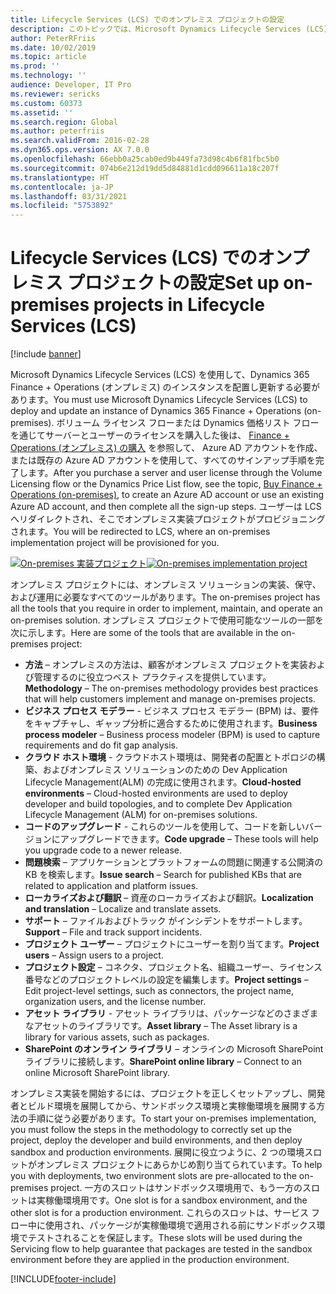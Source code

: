 ```yaml
---
title: Lifecycle Services (LCS) でのオンプレミス プロジェクトの設定
description: このトピックでは、Microsoft Dynamics Lifecycle Services (LCS) でオンプレミス プロジェクトを設定するプロセスについて説明します。
author: PeterRFriis
ms.date: 10/02/2019
ms.topic: article
ms.prod: ''
ms.technology: ''
audience: Developer, IT Pro
ms.reviewer: sericks
ms.custom: 60373
ms.assetid: ''
ms.search.region: Global
ms.author: peterfriis
ms.search.validFrom: 2016-02-28
ms.dyn365.ops.version: AX 7.0.0
ms.openlocfilehash: 66ebb0a25cab0ed9b449fa73d98c4b6f81fbc5b0
ms.sourcegitcommit: 074b6e212d19dd5d84881d1cdd096611a18c207f
ms.translationtype: HT
ms.contentlocale: ja-JP
ms.lasthandoff: 03/31/2021
ms.locfileid: "5753892"
---
```

# <a name="set-up-on-premises-projects-in-lifecycle-services-lcs"></a><span data-ttu-id="001c7-103">Lifecycle Services (LCS) でのオンプレミス プロジェクトの設定</span><span class="sxs-lookup"><span data-stu-id="001c7-103">Set up on-premises projects in Lifecycle Services (LCS)</span></span>

[!include [banner](../includes/banner.md)]

<span data-ttu-id="001c7-104">Microsoft Dynamics Lifecycle Services (LCS) を使用して、Dynamics 365 Finance + Operations (オンプレミス) のインスタンスを配置し更新する必要があります。</span><span class="sxs-lookup"><span data-stu-id="001c7-104">You must use Microsoft Dynamics Lifecycle Services (LCS) to deploy and update an instance of Dynamics 365 Finance + Operations (on-premises).</span></span> <span data-ttu-id="001c7-105">ボリューム ライセンス フローまたは Dynamics 価格リスト フローを通じてサーバーとユーザーのライセンスを購入した後は、 [Finance + Operations (オンプレミス) の購入](../../fin-ops/get-started/purchase-on-premises.md) を参照して、 Azure AD アカウントを作成、または既存の Azure AD アカウントを使用して、すべてのサインアップ手順を完了します。</span><span class="sxs-lookup"><span data-stu-id="001c7-105">After you purchase a server and user license through the Volume Licensing flow or the Dynamics Price List flow, see the topic, [Buy Finance + Operations (on-premises)](../../fin-ops/get-started/purchase-on-premises.md), to create an Azure AD account or use an existing Azure AD account, and then complete all the sign-up steps.</span></span> <span data-ttu-id="001c7-106">ユーザーは LCS へリダイレクトされ、そこでオンプレミス実装プロジェクトがプロビジョニングされます。</span><span class="sxs-lookup"><span data-stu-id="001c7-106">You will be redirected to LCS, where an on-premises implementation project will be provisioned for you.</span></span>

 <span data-ttu-id="001c7-107">[![On-premises 実装プロジェクト](./media/lbd-proejcts-01.png)](./media/lbd-proejcts-01.png)</span><span class="sxs-lookup"><span data-stu-id="001c7-107">[![On-premises implementation project](./media/lbd-proejcts-01.png)](./media/lbd-proejcts-01.png)</span></span>

<span data-ttu-id="001c7-108">オンプレミス プロジェクトには、オンプレミス ソリューションの実装、保守、および運用に必要なすべてのツールがあります。</span><span class="sxs-lookup"><span data-stu-id="001c7-108">The on-premises project has all the tools that you require in order to implement, maintain, and operate an on-premises solution.</span></span> <span data-ttu-id="001c7-109">オンプレミス プロジェクトで使用可能なツールの一部を次に示します。</span><span class="sxs-lookup"><span data-stu-id="001c7-109">Here are some of the tools that are available in the on-premises project:</span></span>

- <span data-ttu-id="001c7-110">**方法** – オンプレミスの方法は、顧客がオンプレミス プロジェクトを実装および管理するのに役立つベスト プラクティスを提供しています。</span><span class="sxs-lookup"><span data-stu-id="001c7-110">**Methodology** – The on-premises methodology provides best practices that will help customers implement and manage on-premises projects.</span></span>
- <span data-ttu-id="001c7-111">**ビジネス プロセス モデラー** - ビジネス プロセス モデラー (BPM) は、要件をキャプチャし、ギャップ分析に適合するために使用されます。</span><span class="sxs-lookup"><span data-stu-id="001c7-111">**Business process modeler** – Business process modeler (BPM) is used to capture requirements and do fit gap analysis.</span></span>
- <span data-ttu-id="001c7-112">**クラウド ホスト環境** - クラウドホスト環境は、開発者の配置とトポロジの構築、およびオンプレミス ソリューションのための Dev Application Lifecycle Management(ALM) の完成に使用されます。</span><span class="sxs-lookup"><span data-stu-id="001c7-112">**Cloud-hosted environments** – Cloud-hosted environments are used to deploy developer and build topologies, and to complete Dev Application Lifecycle Management (ALM) for on-premises solutions.</span></span>
- <span data-ttu-id="001c7-113">**コードのアップグレード** - これらのツールを使用して、コードを新しいバージョンにアップグレードできます。</span><span class="sxs-lookup"><span data-stu-id="001c7-113">**Code upgrade** – These tools will help you upgrade code to a newer release.</span></span>
- <span data-ttu-id="001c7-114">**問題検索** – アプリケーションとプラットフォームの問題に関連する公開済の KB を検索します。</span><span class="sxs-lookup"><span data-stu-id="001c7-114">**Issue search** – Search for published KBs that are related to application and platform issues.</span></span>
- <span data-ttu-id="001c7-115">**ローカライズおよび翻訳** – 資産のローカライズおよび翻訳。</span><span class="sxs-lookup"><span data-stu-id="001c7-115">**Localization and translation** – Localize and translate assets.</span></span>
- <span data-ttu-id="001c7-116">**サポート** – ファイルおよびトラック がインシデントをサポートします。</span><span class="sxs-lookup"><span data-stu-id="001c7-116">**Support** – File and track support incidents.</span></span>
- <span data-ttu-id="001c7-117">**プロジェクト ユーザー** – プロジェクトにユーザーを割り当てます。</span><span class="sxs-lookup"><span data-stu-id="001c7-117">**Project users** – Assign users to a project.</span></span>
- <span data-ttu-id="001c7-118">**プロジェクト設定** – コネクタ、プロジェクト名、組織ユーザー、ライセンス番号などのプロジェクトレベルの設定を編集します。</span><span class="sxs-lookup"><span data-stu-id="001c7-118">**Project settings** – Edit project-level settings, such as connectors, the project name, organization users, and the license number.</span></span>
- <span data-ttu-id="001c7-119">**アセット ライブラリ** - アセット ライブラリは、パッケージなどのさまざまなアセットのライブラリです。</span><span class="sxs-lookup"><span data-stu-id="001c7-119">**Asset library** – The Asset library is a library for various assets, such as packages.</span></span>
- <span data-ttu-id="001c7-120">**SharePoint のオンライン ライブラリ** – オンラインの Microsoft SharePoint ライブラリに接続します。</span><span class="sxs-lookup"><span data-stu-id="001c7-120">**SharePoint online library** – Connect to an online Microsoft SharePoint library.</span></span>

<span data-ttu-id="001c7-121">オンプレミス実装を開始するには、プロジェクトを正しくセットアップし、開発者とビルド環境を展開してから、サンドボックス環境と実稼働環境を展開する方法の手順に従う必要があります。</span><span class="sxs-lookup"><span data-stu-id="001c7-121">To start your on-premises implementation, you must follow the steps in the methodology to correctly set up the project, deploy the developer and build environments, and then deploy sandbox and production environments.</span></span> <span data-ttu-id="001c7-122">展開に役立つように、2 つの環境スロットがオンプレミス プロジェクトにあらかじめ割り当てられています。</span><span class="sxs-lookup"><span data-stu-id="001c7-122">To help you with deployments, two environment slots are pre-allocated to the on-premises project.</span></span> <span data-ttu-id="001c7-123">一方のスロットはサンドボックス環境用で、もう一方のスロットは実稼働環境用です。</span><span class="sxs-lookup"><span data-stu-id="001c7-123">One slot is for a sandbox environment, and the other slot is for a production environment.</span></span> <span data-ttu-id="001c7-124">これらのスロットは、サービス フロー中に使用され、パッケージが実稼働環境で適用される前にサンドボックス環境でテストされることを保証します。</span><span class="sxs-lookup"><span data-stu-id="001c7-124">These slots will be used during the Servicing flow to help guarantee that packages are tested in the sandbox environment before they are applied in the production environment.</span></span>


[!INCLUDE[footer-include](../../../includes/footer-banner.md)]
